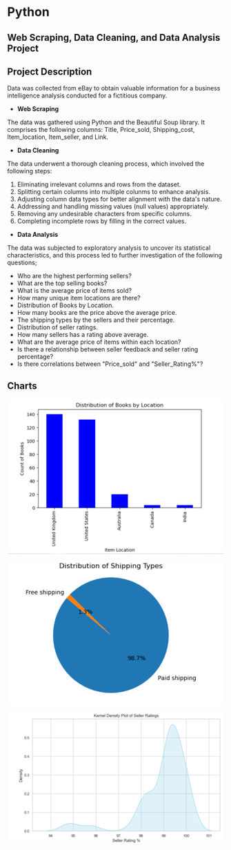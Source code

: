 # Python
## Web Scraping, Data Cleaning, and Data Analysis Project

## Project Description

Data was collected from eBay to obtain valuable information for a business intelligence analysis conducted for a fictitious company. 

* **Web Scraping**

The data was gathered using Python and the Beautiful Soup library. It comprises the following columns: Title, Price_sold, Shipping_cost, Item_location, Item_seller, and Link.

* **Data Cleaning**

The data underwent a thorough cleaning process, which involved the following steps:

1. Eliminating irrelevant columns and rows from the dataset.
2. Splitting certain columns into multiple colunms to enhance analysis.
3. Adjusting column data types for better alignment with the data's nature.
4. Addressing and handling missing values (null values) appropriately.
5. Removing any undesirable characters from specific columns.
6. Completing incomplete rows by filling in the correct values.

* **Data Analysis**

The data was subjected to exploratory analysis to uncover its statistical characteristics, and this process led to further investigation of the following questions;

* Who are the highest performing sellers?
* What are the top selling books?
* What is the average price of items sold?
* How many unique item locations are there?
* Distribution of Books by Location.
* How many books are the price above the average price.
* The shipping types by the sellers and their percentage.
* Distribution of seller ratings.
* How many sellers has a rating above average.
* What are the average price of items within each location?
* Is there a relationship between seller feedback and seller rating percentage?
* Is there correlations between "Price_sold" and "Seller_Rating%"?


## Charts
![Distribution of books sold by location](https://github.com/nafsahmad/Python_Project/blob/main/img/chart1.png)


![Distribution of Shipping types](https://github.com/nafsahmad/Python_Project/blob/main/img/chart2.png)


![Plot of seller ratings](https://github.com/nafsahmad/Python_Project/blob/main/img/chart3.png)

